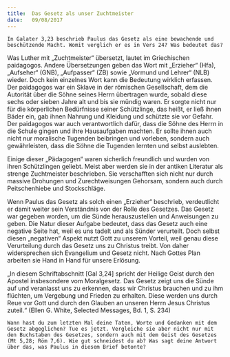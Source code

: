```yaml
---
title:  Das Gesetz als unser Zuchtmeister
date:   09/08/2017
---
```


`In Galater 3,23 beschrieb Paulus das Gesetz als eine bewachende und beschützende Macht. Womit verglich er es in Vers 24? Was bedeutet das?`

Was Luther mit „Zuchtmeister“ übersetzt, lautet im Griechischen paidagogos. Andere Übersetzungen geben das Wort mit „Erzieher“ (Hfa), „Aufseher“ (GNB), „Aufpasser“ (ZB) sowie „Vormund und Lehrer“ (NLB) wieder. Doch kein einzelnes Wort kann die Bedeutung wirklich erfassen. Der paidagogos war ein Sklave in der römischen Gesellschaft, dem die Autorität über die Söhne seines Herrn übertragen wurde, sobald diese sechs oder sieben Jahre alt und bis sie mündig waren. Er sorgte nicht nur für die körperlichen Bedürfnisse seiner Schützlinge, das heißt, er ließ ihnen Bäder ein, gab ihnen Nahrung und Kleidung und schützte sie vor Gefahr. Der paidagogos war auch verantwortlich dafür, dass die Söhne des Herrn in die Schule gingen und ihre Hausaufgaben machten. Er sollte ihnen auch nicht nur moralische Tugenden beibringen und vorleben, sondern auch gewährleisten, dass die Söhne die Tugenden lernten und selbst auslebten.

Einige dieser „Pädagogen“ waren sicherlich freundlich und wurden von ihren Schützlingen geliebt. Meist aber werden sie in der antiken Literatur als strenge Zuchtmeister beschrieben. Sie verschafften sich nicht nur durch massive Drohungen und Zurechtweisungen Gehorsam, sondern auch durch Peitschenhiebe und Stockschläge.

Wenn Paulus das Gesetz als solch einen „Erzieher“ beschrieb, verdeutlicht er damit weiter sein Verständnis von der Rolle des Gesetzes. Das Gesetz war gegeben worden, um die Sünde herauszustellen und Anweisungen zu geben. Die Natur dieser Aufgabe bedeutet, dass das Gesetz auch eine negative Seite hat, weil es uns tadelt und als Sünder verurteilt. Doch selbst diesen „negativen“ Aspekt nutzt Gott zu unserem Vorteil, weil genau diese Verurteilung durch das Gesetz uns zu Christus treibt. Von daher widersprechen sich Evangelium und Gesetz nicht. Nach Gottes Plan arbeiten sie Hand in Hand für unsere Erlösung.

„In diesem Schriftabschnitt [Gal 3,24] spricht der Heilige Geist durch den Apostel insbesondere vom Moralgesetz. Das Gesetz zeigt uns die Sünde auf und veranlasst uns zu erkennen, dass wir Christus brauchen und zu ihm flüchten, um Vergebung und Frieden zu erhalten. Diese werden uns durch Reue vor Gott und durch den Glauben an unseren Herrn Jesus Christus zuteil.“ (Ellen G. White, Selected Messages, Bd. 1, S. 234)

`Wann hast du zum letzten Mal deine Taten, Worte und Gedanken mit dem Gesetz abgeglichen? Tue es jetzt. Vergleiche sie aber nicht nur mit den Buchstaben des Gesetzes, sondern auch mit dem Geist des Gesetzes (Mt 5,28; Röm 7,6). Wie gut schneidest du ab? Was sagt deine Antwort über das, was Paulus in diesem Brief betonte?`